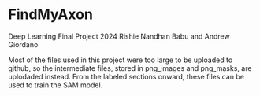 # FindMyAxon
Deep Learning Final Project 2024 
Rishie Nandhan Babu and Andrew Giordano

Most of the files used in this project were too large to be uploaded to github, so the intermediate files, stored in png_images and png_masks, are uplodaded instead. From the labeled sections onward, these files can be used to train the SAM model.
